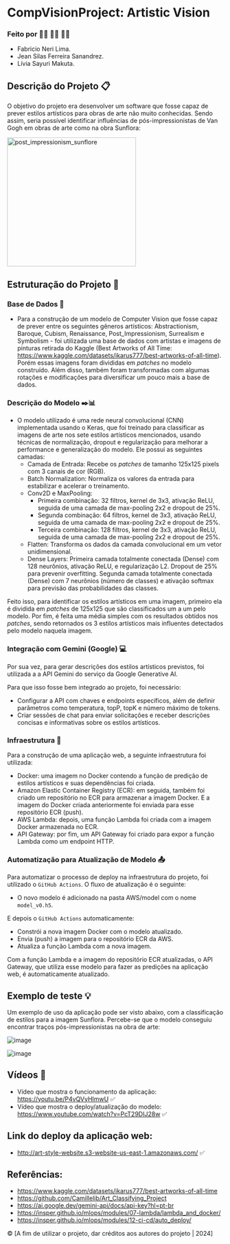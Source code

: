 # CompVisionProject: Artistic Vision

### Feito por :sassy_man: :sassy_man: :sassy_woman:

- Fabricio Neri Lima.
- Jean Silas Ferreira Sanandrez.
- Lívia Sayuri Makuta.


## Descrição do Projeto :clipboard:	

O objetivo do projeto era desenvolver um software que fosse capaz de prever estilos artísticos para obras de arte não muito conhecidas. Sendo assim, seria possível identificar influências de pós-impressionistas de Van Gogh em obras de arte como na obra Sunflora:

<img src="https://github.com/Lihsayuri/CompVisionProject/assets/62647438/cab61e33-c89e-42a4-9ccb-ee1acdaae9d9" alt="post_impressionism_sunflore" width="300" height="300">


## Estruturação do Projeto :open_file_folder:

### Base de Dados :card_index:

- Para a construção de um modelo de Computer Vision que fosse capaz de prever entre os seguintes gêneros artísticos: Abstractionism, Baroque, Cubism, Renaissance, Post_Impressionism, Surrealism e Symbolism - foi utilizada uma base de dados com artistas e imagens de pinturas retirada do Kaggle (Best Artworks of All Time: https://www.kaggle.com/datasets/ikarus777/best-artworks-of-all-time). Porém essas imagens foram divididas em *patches* no modelo construído. Além disso, também foram transformadas com algumas rotações e modificações para diversificar um pouco mais a base de dados.

### Descrição do Modelo :black_nib::bar_chart:

- O modelo utilizado é uma rede neural convolucional (CNN) implementada usando o Keras, que foi treinado para classificar as imagens de arte nos sete estilos artísticos mencionados, usando técnicas de normalização, dropout e regularização para melhorar a performance e generalização do modelo. Ele possui as seguintes camadas:
  - Camada de Entrada: Recebe os *patches* de tamanho 125x125 pixels com 3 canais de cor (RGB).
  - Batch Normalization: Normaliza os valores da entrada para estabilizar e acelerar o treinamento.
  - Conv2D e MaxPooling:
    - Primeira combinação: 32 filtros, kernel de 3x3, ativação ReLU, seguida de uma camada de max-pooling 2x2 e dropout de 25%.
    - Segunda combinação: 64 filtros, kernel de 3x3, ativação ReLU, seguida de uma camada de max-pooling 2x2 e dropout de 25%.
    - Terceira combinação: 128 filtros, kernel de 3x3, ativação ReLU, seguida de uma camada de max-pooling 2x2 e dropout de 25%.
  - Flatten: Transforma os dados da camada convolucional em um vetor unidimensional.
  - Dense Layers:
      Primeira camada totalmente conectada (Dense) com 128 neurônios, ativação ReLU, e regularização L2.
      Dropout de 25% para prevenir overfitting.
      Segunda camada totalmente conectada (Dense) com 7 neurônios (número de classes) e ativação softmax para previsão das probabilidades das classes.

Feito isso, para identificar os estilos artísticos em uma imagem, primeiro ela é dividida em *patches* de 125x125 que são classificados um a um pelo modelo. Por fim, é feita uma média simples com os resultados obtidos nos *patches*, sendo retornados os 3 estilos artísticos mais influentes detectados pelo modelo naquela imagem. 

### Integração com Gemini (Google) :computer:

Por sua vez, para gerar descrições dos estilos artísticos previstos, foi utilizada a a API Gemini do serviço da Google Generative AI.

Para que isso fosse bem integrado ao projeto, foi necessário:
- Configurar a API com chaves e endpoints específicos, além de definir parâmetros como temperatura, topP, topK e número máximo de tokens.
- Criar sessões de chat para enviar solicitações e receber descrições concisas e informativas sobre os estilos artísticos.

### Infraestrutura :wrench:

Para a construção de uma aplicação web, a seguinte infraestrutura foi utilizada:

- Docker: uma imagem no Docker contendo a função de predição de estilos artísticos e suas dependências foi criada.
- Amazon Elastic Container Registry (ECR): em seguida, também foi criado um repositório no ECR para armazenar a imagem Docker. E a imagem do Docker criada anteriormente foi enviada para esse repositório ECR (push).
- AWS Lambda: depois, uma função Lambda foi criada com a imagem Docker armazenada no ECR.
- API Gateway: por fim, um API Gateway foi criado para expor a função Lambda como um endpoint HTTP.

### Automatização para Atualização de Modelo :outbox_tray:

Para automatizar o processo de deploy na infraestrutura do projeto, foi utilizado o `GitHub Actions`. O fluxo de atualização é o seguinte:

- O novo modelo é adicionado na pasta AWS/model com o nome `model_v0.h5`.

E depois o `GitHub Actions` automaticamente:

- Constrói a nova imagem Docker com o modelo atualizado.
- Envia (push) a imagem para o repositório ECR da AWS.
- Atualiza a função Lambda com a nova imagem.

Com a função Lambda e a imagem do repositório ECR atualizadas, o API Gateway, que utiliza esse modelo para fazer as predições na aplicação web, é automaticamente atualizado.

## Exemplo de teste :bulb: 

Um exemplo de uso da aplicação pode ser visto abaixo, com a classificação de estilos para a imagem Sunflora. Percebe-se que o modelo conseguiu encontrar traços pós-impressionistas na obra de arte:

![image](https://github.com/Lihsayuri/CompVisionProject/assets/62647438/acb68481-ad64-4c61-a41a-beb40dad077c)

![image](https://github.com/Lihsayuri/CompVisionProject/assets/62647438/226f18a3-945a-42b6-9b72-05a37ec02822)

## Vídeos :movie_camera:

- Vídeo que mostra o funcionamento da aplicação: https://youtu.be/P4vQVyHImwU :white_check_mark:                      
- Vídeo que mostra o deploy/atualização do modelo: https://www.youtube.com/watch?v=PcT29DIJ28w :white_check_mark:

## Link do deploy da aplicação web:

- http://art-style-website.s3-website-us-east-1.amazonaws.com/ :white_check_mark:

## Referências:

- https://www.kaggle.com/datasets/ikarus777/best-artworks-of-all-time
- https://github.com/Camillelib/Art_Classifying_Project
- https://ai.google.dev/gemini-api/docs/api-key?hl=pt-br
- https://insper.github.io/mlops/modules/07-lambda/lambda_and_docker/
- https://insper.github.io/mlops/modules/12-ci-cd/auto_deploy/

:copyright: [A fim de utilizar o projeto, dar créditos aos autores do projeto | 2024]
